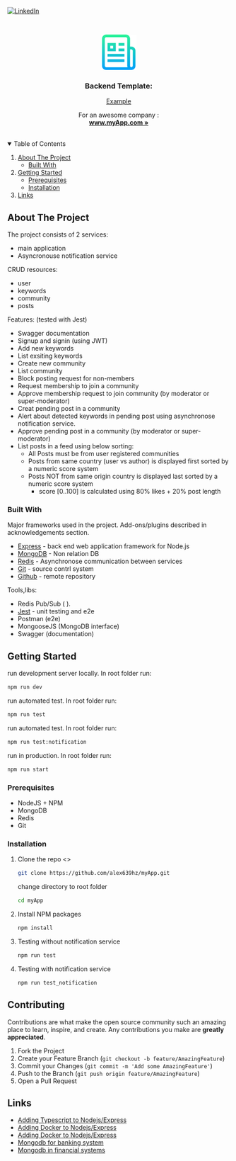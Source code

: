 <!--
*** Thanks for checking out the Best-README-Template. If you have a suggestion
*** that would make this better, please fork the repo and create a pull request
*** or simply open an issue with the tag "enhancement".
*** Thanks again! Now go create something AMAZING! :D
-->



<!-- PROJECT SHIELDS -->
<!--
*** I'm using markdown "reference style" links for readability.
*** Reference links are enclosed in brackets [ ] instead of parentheses ( ).
*** See the bottom of this document for the declaration of the reference variables
*** for contributors-url, forks-url, etc. This is an optional, concise syntax you may use.
*** https://www.markdownguide.org/basic-syntax/#reference-style-links
-->
<!-- [![Contributors][contributors-shield]][contributors-url]
[![Forks][forks-shield]][forks-url]
[![Stargazers][stars-shield]][stars-url]
[![Issues][issues-shield]][issues-url]
[![MIT License][license-shield]][license-url] -->
[![LinkedIn][linkedin-shield]][linkedin-url]


<!-- PROJECT LOGO -->
<br />
<p align="center">
  <!-- <a href="https://github.com/othneildrew/Best-README-Template"> -->
  <a href="https://www.myApp.com/">
    <img src="images/logo.png" alt="Logo" width="80" height="80">
  </a>

  <h3 align="center">Backend Template:</h3>
  <a href="https://www.myApp.com/">
     <div  align="center">  Example</div>
  </a>

  <p align="center">
    For an awesome company :
    <br />
    <a href="https://www.myApp.com/"><strong>www.myApp.com »</strong></a>
    <br />
    <br />
    <!-- <a href="https://github.com/othneildrew/Best-README-Template">View Demo</a>
    ·
    <a href="https://github.com/othneildrew/Best-README-Template/issues">Report Bug</a>
    ·
    <a href="https://github.com/othneildrew/Best-README-Template/issues">Request Feature</a> -->
  </p>
</p>



<!-- TABLE OF CONTENTS -->
<details open="open">
  <summary>Table of Contents</summary>
  <ol>
    <li>
      <a href="#about-the-project">About The Project</a>
      <ul>
        <li><a href="#built-with">Built With</a></li>
      </ul>
    </li>
    <li>
      <a href="#getting-started">Getting Started</a>
      <ul>
        <li><a href="#prerequisites">Prerequisites</a></li>
        <li><a href="#installation">Installation</a></li>
      </ul>
    </li>
    <!-- <li><a href="#usage">Usage</a></li> -->
    <!-- <li><a href="#roadmap">Roadmap</a></li> -->
    <!-- <li><a href="#contributing">Contributing</a></li> -->
    <!-- <li><a href="#license">License</a></li> -->
    <!-- <li><a href="#contact">Contact</a></li> -->
    <!-- <li><a href="#acknowledgements">Acknowledgements</a></li> -->
    <li><a href="#links">Links</a></li>
  </ol>
</details>



<!-- ABOUT THE PROJECT -->
## About The Project

<!-- add Photo and a link to app -->
<!-- [![Product Name Screen Shot][product-screenshot]](https://example.com) -->

The project consists of 2 services:
* main application
* Asyncronouse notification service 

CRUD resources:
  * user 
  * keywords  
  * community  
  * posts  

Features: (tested with Jest)
  * Swagger documentation 
  * Signup and signin (using JWT)  
  * Add new keywords 
  * List exsiting keywords 
  * Create new community 
  * List community 
  * Block posting request for non-members 
  * Request membership to join a community 
  * Approve membership request to join community (by moderator or super-moderator)
  * Creat pending post in a community  
  * Alert about detected keywords in pending post using asynchronose notification service.
  * Approve pending post in a community (by moderator or super-moderator)
  * List posts in a feed using below sorting:
    * All Posts must be from user registered communities 
    * Posts from same country (user vs author) is displayed first sorted by a numeric score system  
    * Posts NOT from same origin country is displayed last sorted by a numeric score system
      * score [0..100] is calculated using 80% likes + 20% post length


### Built With

Major frameworks used in the project. Add-ons/plugins described in acknowledgements section.
* [Express](https://expressjs.com/) - back end web application framework for Node.js
* [MongoDB](https://mongodb.com) - Non relation DB
* [Redis](https://redis.io) - Asynchronose communication between services
* [Git](https://git-scm.com/) - source contrl system
* [Github](https://github.com) - remote repository

Tools,libs:
* Redis Pub/Sub ( ).  
* [Jest](https://jest.com) - unit testing and e2e
* Postman (e2e)
* MongooseJS (MongoDB interface)
* Swagger (documentation)



<!-- GETTING STARTED -->
## Getting Started

run development server locally. In root folder run: 
  ```sh
  npm run dev
  ```

run automated test. In root folder run: 
  ```sh
  npm run test
  ```

run automated test. In root folder run: 
  ```sh
  npm run test:notification
  ```

run in production. In root folder run: 
  ```sh
  npm run start
  ```


### Prerequisites

* NodeJS + NPM 
* MongoDB
* Redis
* Git
 

### Installation

<!-- 0. Get a free API Key at [https://example.com](https://example.com) -->

1. Clone the repo <>
   ```sh
   git clone https://github.com/alex639hz/myApp.git
   ```
   change directory to root folder 
   ```sh
   cd myApp
   ```

3. Install NPM packages
   ```sh
   npm install
   ```
4. Testing without notification service
   ```sh
   npm run test
   ```
5. Testing with notification service
   ```sh
   npm run test_notification
   ```

<!-- 4. Enter your API in `config.js`
   ```JS
   const API_KEY = 'ENTER YOUR API';
   ``` -->



<!-- USAGE EXAMPLES -->
<!-- ## Usage -->
<!-- Use this space to show useful examples of how a project can be used. Additional screenshots, code examples and demos work well in this space. You may also link to more resources. -->
<!-- _For more examples, please refer to the [Documentation](https://example.com)_ -->



<!-- ROADMAP -->
<!-- ## Roadmap -->
<!-- See the [open issues](https://github.com/othneildrew/Best-README-Template/issues) for a list of proposed features (and known issues). -->



<!-- CONTRIBUTING -->
## Contributing

Contributions are what make the open source community such an amazing place to learn, inspire, and create. Any contributions you make are **greatly appreciated**.

1. Fork the Project
2. Create your Feature Branch (`git checkout -b feature/AmazingFeature`)
3. Commit your Changes (`git commit -m 'Add some AmazingFeature'`)
4. Push to the Branch (`git push origin feature/AmazingFeature`)
5. Open a Pull Request



<!-- LICENSE -->
<!-- ## License -->
<!-- Distributed under the MIT License. See `LICENSE` for more information. -->

<!-- CONTACT -->
<!-- ## Contact -->
<!-- Alex Zvuluny - [@your_twitter](https://twitter.com/your_username) - email@example.com -->
<!-- Project Link: [https://github.com/your_username/repo_name](https://github.com/your_username/repo_name) -->

<!-- ACKNOWLEDGEMENTS -->
<!-- ## Acknowledgements -->
<!-- * [GitHub Emoji Cheat Sheet](https://www.webpagefx.com/tools/emoji-cheat-sheet) -->
<!-- * [Img Shields](https://shields.io) -->
<!-- * [Choose an Open Source License](https://choosealicense.com) -->
<!-- * [GitHub Pages](https://pages.github.com) -->
<!-- * [Animate.css](https://daneden.github.io/animate.css) -->
<!-- * [Loaders.css](https://connoratherton.com/loaders) -->
<!-- * [Slick Carousel](https://kenwheeler.github.io/slick) -->
<!-- * [Smooth Scroll](https://github.com/cferdinandi/smooth-scroll) -->
<!-- * [Sticky Kit](http://leafo.net/sticky-kit) -->
<!-- * [JVectorMap](http://jvectormap.com) -->
<!-- * [Font Awesome](https://fontawesome.com) -->



<!-- Links -->
## Links
* [Adding Typescript to Nodejs/Express](https://blog.logrocket.com/typescript-with-node-js-and-express/)
* [Adding Docker to Nodejs/Express](https://www.digitalocean.com/community/tutorials/how-to-build-a-node-js-application-with-docker-on-ubuntu-20-04)
* [Adding Docker to Nodejs/Express](https://avishwakarma.medium.com/getting-started-with-docker-for-nodejs-mongodb-and-redis-b97188d33559)
* [Mongodb for banking system](https://www.mongodb.com/blog/post/next-generation-mobile-bank-current-using-mongodb-atlas-google-cloud-make-financial-services-accessible-affordable-all)
* [Mongodb in financial systems](https://www.slideshare.net/mongodb/how-financial-services-organizations-use-mongodb)



<!-- MARKDOWN LINKS & IMAGES -->
<!-- https://www.markdownguide.org/basic-syntax/#reference-style-links -->
[contributors-shield]: https://img.shields.io/github/contributors/othneildrew/Best-README-Template.svg?style=for-the-badge
[contributors-url]: https://github.com/othneildrew/Best-README-Template/graphs/contributors
[forks-shield]: https://img.shields.io/github/forks/othneildrew/Best-README-Template.svg?style=for-the-badge
[forks-url]: https://github.com/othneildrew/Best-README-Template/network/members
[stars-shield]: https://img.shields.io/github/stars/othneildrew/Best-README-Template.svg?style=for-the-badge
[stars-url]: https://github.com/othneildrew/Best-README-Template/stargazers
[issues-shield]: https://img.shields.io/github/issues/othneildrew/Best-README-Template.svg?style=for-the-badge
[issues-url]: https://github.com/othneildrew/Best-README-Template/issues
[license-shield]: https://img.shields.io/github/license/othneildrew/Best-README-Template.svg?style=for-the-badge
[license-url]: https://github.com/othneildrew/Best-README-Template/blob/master/LICENSE.txt
[linkedin-shield]: https://img.shields.io/badge/-LinkedIn-black.svg?style=for-the-badge&logo=linkedin&colorB=555
[linkedin-url]: https://linkedin.com/in/alexzvuluny/
[product-screenshot]: images/screenshot.png

